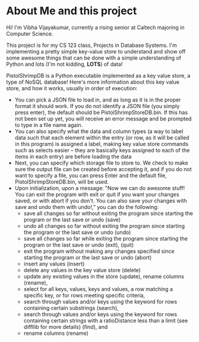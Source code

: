 
# About Me and this project

Hi! I'm Vibha Vijayakumar, currently a rising senior at Caltech majoring in Computer Science. 


This project is for my CS 123 class, Projects in Database Systems. I'm implementing a pretty simple key-value store to understand and show off some awesome things that can be done with a simple understanding of Python and lots (I'm not kidding, **LOTS**) of data!

PistolShrimpDB is a Python executable implemented as a key value store, a type of NoSQL database! Here's more information about this key value store, and how it works, usually in order of execution:

- You can pick a JSON file to load in, and as long as it is in the proper format it should work. If you do not identify a JSON file (you simply press enter), the default should be PistolShrimpStoreDB.bin. If this has not been set up yet, you will receive an error message and be prompted to type in a file name again.
- You can also specify what the data and column types (a way to label data such that each element within the entry (or row, as it will be called in this program) is assigned a label, making key value store commands such as selects easier – they are basically keys assigned to each of the items in each entry) are before loading the data
-  Next, you can specify which storage file to store to. We check to make sure the output file can be created before accepting it, and if you do not want to specify a file, you can press Enter and the default file, PistolShrimpStoreDB.bin, will be used.
- Upon initialization, upon a message: "Now we can do awesome stuff! You can exit the program with exit or quit if you want your changes saved, or with abort if you don't. You can also save your changes with save and undo them with undo!,” you can do the following:
	- save all changes so far without exiting the program since starting the program or the last save or undo (save)
	- undo all changes so far without exiting the program since starting the program or the last save or undo (undo)
	- save all changes so far while exiting the program since starting the program or the last save or undo (exit), (quit)
	- exit the program without making any changes specified since starting the program or the last save or undo (abort)
	- insert any values (insert)
	- delete any values in the key value store (delete)
	- update any existing values in the store (update), rename columns (rename), 
	- select for all keys, values, keys and values, a row matching a specific key, or for rows meeting specific criteria, 
	- search through values and/or keys using the keyword for rows containing certain substrings (search), 
	- search through values and/or keys using the keyword for rows containing certain strings with a ratioDistance less than a limit (see diffllib for more details) (find), and 
	- rename columns (rename)